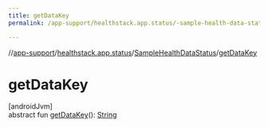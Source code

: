 ```yaml
---
title: getDataKey
permalink: /app-support/healthstack.app.status/-sample-health-data-status/get-data-key.html

---
```

//[app-support](../../../index.html)/[healthstack.app.status](../index.html)/[SampleHealthDataStatus](index.html)/[getDataKey](get-data-key.html)



# getDataKey



[androidJvm]\
abstract fun [getDataKey](get-data-key.html)(): [String](https://kotlinlang.org/api/latest/jvm/stdlib/kotlin/-string/index.html)




